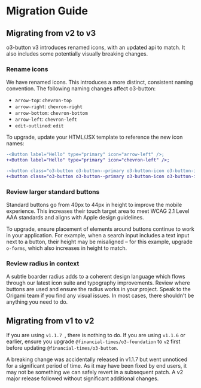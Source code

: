 # Migration Guide

## Migrating from v2 to v3

o3-button v3 introduces renamed icons, with an updated api to match. It also includes some potentially visually breaking changes.

### Rename icons

We have renamed icons. This introduces a more distinct, consistent naming convention. The following naming changes affect o3-button:

- `arrow-top`: `chevron-top`
- `arrow-right`: `chevron-right`
- `arrow-bottom`: `chevron-bottom`
- `arrow-left`: `chevron-left`
- `edit-outlined`: `edit`

To upgrade, update your HTML/JSX template to reference the new icon names:

```diff
-<Button label="Hello" type="primary" icon="arrow-left" />;
+<Button label="Hello" type="primary" icon="chevron-left" />;
```

```diff
-<button class="o3-button o3-button--primary o3-button-icon o3-button-icon--arrow-left">Hello</button>
+<button class="o3-button o3-button--primary o3-button-icon o3-button-icon--chevron-left">Hello</button>
```

### Review larger standard buttons

Standard buttons go from 40px to 44px in height to improve the mobile experience. This increases their touch target area to meet WCAG 2.1 Level AAA standards and aligns with Apple design guidelines.

To upgrade, ensure placement of elements around buttons continue to work in your application. For example, when a search input includes a text input next to a button, their height may be misaligned – for this example, upgrade `o-forms`, which also increases in height to match.

### Review radius in context

A subtle boarder radius adds to a coherent design language which flows through our latest icon suite and typography improvements. Review where buttons are used and ensure the radius works in your project. Speak to the Origami team if you find any visual issues. In most cases, there shouldn't be anything you need to do.

## Migrating from v1 to v2

If you are using `v1.1.7 `, there is nothing to do. If you are using `v1.1.6` or earlier, ensure you upgrade `@financial-times/o3-foundation` to `v2` first before updating `@financial-times/o3-button`.

A breaking change was accidentally released in v1.1.7 but went unnoticed for a significant period of time. As it may have been fixed by end users, it may not be something we can safely revert in a subsequent patch. A v2 major release followed without significant additional changes.
